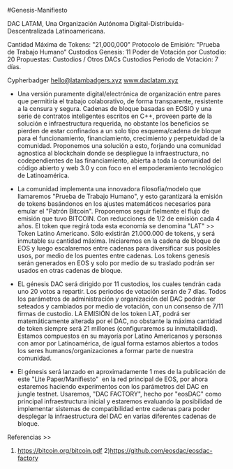 #Genesis-Manifiesto

DAC LATAM, Una Organización Autónoma Digital-Distribuida-Descentralizada Latinoamericana. 

Cantidad Máxima de Tokens: "21,000,000"
Protocolo de Emisión: "Prueba de Trabajo Humano"
Custodios Genesis: 11
Poder de Votación por Custodio: 20
Propuestas: Custodios / Otros DACs Custodios
Periodo de Votación: 7 días.


Cypherbadger 
hello@latambadgers.xyz
www.daclatam.xyz


 -  Una versión puramente digital/electrónica de organización entre pares que permitiría el trabajo colaborativo, de forma transparente, resistente a la censura y segura. Cadenas de bloque basadas en EOSIO y una serie de contratos inteligentes escritos en C++, proveen parte de la solución e infraestructura requerida, no obstante los beneficios se pierden de estar confinados a un solo tipo esquema/cadena de bloque para el funcionamiento, financiamiento, crecimiento y perpetuidad de la comunidad. Proponemos una solución a esto, forjando una comunidad agnostica al blockchain donde se despliegue la infraestructura, no codependientes de las financiamiento, abierta a toda la comunidad del código abierto y web 3.0 y con foco en el empoderamiento tecnológico de Latinoamérica. 

- La comunidad implementa una innovadora filosofía/modelo que llamaremos "Prueba de Trabajo Humano", y esto garantizará la emisión de tokens basándonos en los ajustes matemáticos necesarios para emular el "Patrón Bitcoin". Proponemos seguir fielmente el flujo de emisión que tuvo BITCOIN. Con reducciones de 1/2 de emisión cada 4 años. El token que regirá toda esta economía se denomina "LAT" >> Token Latino Americano. Sólo existirán 21.000.000 de tokens, y será inmutable su cantidad máxima. Iniciaremos en la cadena de bloque de EOS y luego escalaremos entre cadenas para diversificar sus posibles usos, por medio de los puentes entre cadenas. Los tokens genesis serán generados en EOS y solo por medio de su traslado podrán ser usados en otras cadenas de bloque. 

- EL génesis DAC será dirigido por 11 custodios, los cuales tendrán cada uno 20 votos a repartir. Los periodos de votación serán de 7 días. Todos los parámetros de administración y organización del DAC podrán ser seteados y cambiados por medio de votación, con un consenso de 7/11 firmas de custodio. LA EMISIÓN de los token LAT, podrá ser matemáticamente alterada por el DAC, no obstante la máxima cantidad de token siempre será 21 millones (configuraremos su inmutabilidad). Estamos compuestos en su mayoría por Latino Americanos y personas con amor por Latinoamérica, de igual forma estamos abiertos a todos los seres humanos/organizaciones a formar parte de nuestra comunidad. 

- El génesis será lanzado en aproximadamente 1 mes de la publicación de este "Lite Paper/Manifiesto"  en la red principal de EOS, por ahora estaremos haciendo experimentos con los parámetros del DAC en jungle testnet. Usaremos, "DAC FACTORY", hecho por "eosDAC" como principal infraestructura inicial y estaremos evaluando la posibilidad de implementar sistemas de compatibilidad entre cadenas para poder desplegar la infraestructura del DAC en varias diferentes cadenas de bloque.






Referencias >>

1) https://bitcoin.org/bitcoin.pdf
2)https://github.com/eosdac/eosdac-factory






